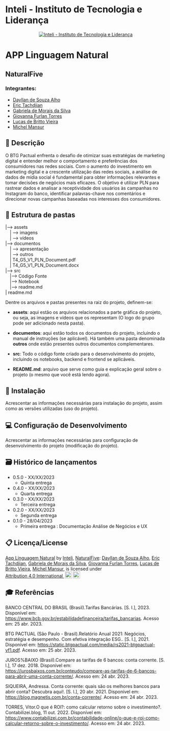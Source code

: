 # Inteli - Instituto de Tecnologia e Liderança 

<p align="center">
<a href= "https://www.inteli.edu.br/"><img src="https://s3.amazonaws.com/gupy5/production/companies/26702/career/63484/images/2022-04-28_16-56_logo.png" alt="Inteli - Instituto de Tecnologia e Liderança" border="0"></a>
</p>

# APP Linguagem Natural

## NaturalFive

### Integrantes: 
- <a href="https://www.linkedin.com/in/dayllan-alho/">Dayllan de Souza Alho</a>
- <a href="https://www.linkedin.com/in/erictach/">Eric Tachdjian</a> 
- <a href="https://www.linkedin.com/in/gabriela-de-morais-da-silva-467b29238/">Gabriela de Morais da Silva</a> 
- <a href="https://www.linkedin.com/in/giovanna-furlan-torres-378316182/">Giovanna Furlan Torres</a>
- <a href="https://www.linkedin.com/in/lucas-britto-376665208/">Lucas de Britto Vieira</a>
- <a href="https://www.linkedin.com/in/michel-mansur-26006a219/">Michel Mansur</a> 

## 📝 Descrição

O BTG Pactual enfrenta o desafio de otimizar suas estratégias de marketing digital e entender melhor o comportamento e preferências dos consumidores nas redes sociais. Com o aumento do investimento em marketing digital e a crescente utilização das redes sociais, a análise de dados de mídia social é fundamental para obter informações relevantes e tomar decisões de negócios mais eficazes. O objetivo é utilizar PLN para rastrear dados e analisar a receptividade dos usuários às campanhas no Instagram do banco, identificar palavras-chave nos comentários e direcionar novas campanhas baseadas nos interesses dos consumidores.

## 📁 Estrutura de pastas

|--> assets<br>
  &emsp;| --> imagens <br>
  &emsp;| --> vídeos <br>
|--> documentos<br>
  &emsp;| --> apresentação <br>
  &emsp;| --> outros <br>
  &emsp;| T4_G5_V1_PLN_Document.pdf<br>
  &emsp;| T4_G5_V1_PLN_Document.docx<br>
|--> src<br>
  &emsp;|--> Código Fonte<br>
  &emsp;|--> Notebook<br>
  &emsp;|--> readme.md<br>
| readme.md<br>

Dentre os arquivos e pastas presentes na raiz do projeto, definem-se:

- <b>assets</b>: aqui estão os arquivos relacionados a parte gráfica do projeto, ou seja, as imagens e vídeos que os representam (O logo do grupo pode ser adicionado nesta pasta).

- <b>documentos</b>: aqui estão todos os documentos do projeto, incluindo o manual de instruções (se aplicável). Há também uma pasta denominada <b>outros</b> onde estão presentes outros documentos complementares.

- <b>src</b>: Todo o código fonte criado para o desenvolvimento do projeto, incluindo os notebooks, backend e frontend se aplicáveis.

- <b>README.md</b>: arquivo que serve como guia e explicação geral sobre o projeto (o mesmo que você está lendo agora).

## 🔧 Instalação

Acrescentar as informações necessárias para instalação do projeto, assim como as versões utilizadas (uso do projeto).


## 💻 Configuração de Desenvolvimento

Acrescentar as informações necessárias para configuração de desenvolvimento do projeto (modificação do projeto).


## 🗃 Histórico de lançamentos

* 0.5.0 - XX/XX/2023
    * Quinta entrega
* 0.4.0 - XX/XX/2023
    * Quarta entrega
* 0.3.0 - XX/XX/2023
    * Terceira entrega
* 0.2.0 - XX/XX/2023
    * Segunda entrega 
* 0.1.0 - 28/04/2023
    * Primeira entrega : Documentação Análise de Negócios e UX

	
## 📋 Licença/License

<p xmlns:cc="http://creativecommons.org/ns#" xmlns:dct="http://purl.org/dc/terms/"><a property="dct:title" rel="cc:attributionURL" href="https://github.com/2023M6T4-Inteli">App Linguagem Natural</a> by <a rel="cc:attributionURL dct:creator" property="cc:attributionName" href="https://github.com/InteliProjects">Inteli</a>, <a rel="cc:attributionURL dct:creator" property="cc:attributionName" href="https://github.com/2023M6T4-Inteli/Projeto5">NaturalFive</a>: <a href="https://www.linkedin.com/in/dayllan-alho">Dayllan de Souza Alho</a>, <a href="https://www.linkedin.com/in/erictach/">Eric Tachdjian</a>, <a href="https://www.linkedin.com/in/gabriela-de-morais-da-silva-467b29238/">Gabriela de Morais da Silva</a>, <a href="https://www.linkedin.com/in/giovanna-furlan-torres-378316182/">Giovanna Furlan Torres</a>, <a href="https://www.linkedin.com/in/lucas-britto-376665208/">Lucas de Britto Vieira</a>, <a href="https://www.linkedin.com/in/michel-mansur-26006a219/">Michel Mansur</a>,
is licensed under <a href="http://creativecommons.org/licenses/by/4.0/?ref=chooser-v1" target="_blank" rel="license noopener noreferrer" style="display:inline-block;">Attribution 4.0 International <img style="height:22px!important;margin-left:3px;vertical-align:text-bottom;" src="https://mirrors.creativecommons.org/presskit/icons/cc.svg?ref=chooser-v1"><img style="height:22px!important;margin-left:3px;vertical-align:text-bottom;" src="https://mirrors.creativecommons.org/presskit/icons/by.svg?ref=chooser-v1"></a></p>



## 🎓 Referências

BANCO CENTRAL DO BRASIL (Brasil).Tarifas Bancárias. [S. l.], 2023. Disponível em: https://www.bcb.gov.br/estabilidadefinanceira/tarifas_bancarias. Acesso em: 25 abr. 2023. 

BTG PACTUAL (São Paulo - Brasil).Relatório Anual 2021: Negócios, estratégia e desempenho. Com efetiva integração ESG.. [S. l.], 2021. Disponível em: https://static.btgpactual.com/media/rs2021-btgpactual-vf1.pdf. Acesso em: 25 abr. 2023. 

JUROS%BAIXO (Brasil).Compare as tarifas de 6 bancos: conta corrente. [S. l.], 17 dez. 2018. Disponível em: https://jurosbaixos.com.br/conteudo/compare-as-tarifas-de-6-bancos-para-abrir-uma-conta-corrente/. Acesso em: 24 abr. 2023. 

SIQUEIRA, Andressa. Conta corrente: quais são os melhores bancos para abrir conta? Descubra aqui!. [S. l.], 20 abr. 2021. Disponível em: https://blog.magnetis.com.br/conta-corrente/. Acesso em: 24 abr. 2023. 

TORRES, Vitor.O que é ROI?: como calcular retorno sobre o investimento?. Contabilizei.blog, 11 out. 2022. Disponível em: https://www.contabilizei.com.br/contabilidade-online/o-que-e-roi-como-calcular-retorno-sobre-o-investimento/. Acesso em: 24 abr. 2023. 

